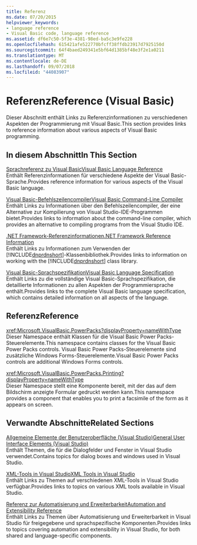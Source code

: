 ```yaml
---
title: Referenz
ms.date: 07/20/2015
helpviewer_keywords:
- language reference
- Visual Basic code, language reference
ms.assetid: df6e7c50-5f3e-4381-98ed-ba5c3e9fe228
ms.openlocfilehash: 615421afe522770bfcff38ffdb23917d7925150d
ms.sourcegitcommit: 64f4baed249341e5bf64d1385bf48e3f2e1a0211
ms.translationtype: MT
ms.contentlocale: de-DE
ms.lasthandoff: 09/07/2018
ms.locfileid: "44083907"
---
```

# <a name="reference-visual-basic"></a><span data-ttu-id="0ca00-102">Referenz</span><span class="sxs-lookup"><span data-stu-id="0ca00-102">Reference (Visual Basic)</span></span>
<span data-ttu-id="0ca00-103">Dieser Abschnitt enthält Links zu Referenzinformationen zu verschiedenen Aspekten der Programmierung mit Visual Basic.</span><span class="sxs-lookup"><span data-stu-id="0ca00-103">This section provides links to reference information about various aspects of Visual Basic programming.</span></span>  
  
## <a name="in-this-section"></a><span data-ttu-id="0ca00-104">In diesem Abschnitt</span><span class="sxs-lookup"><span data-stu-id="0ca00-104">In This Section</span></span>  
 [<span data-ttu-id="0ca00-105">Sprachreferenz zu Visual Basic</span><span class="sxs-lookup"><span data-stu-id="0ca00-105">Visual Basic Language Reference</span></span>](../../visual-basic/language-reference/index.md)  
 <span data-ttu-id="0ca00-106">Enthält Referenzinformationen für verschiedene Aspekte der Visual Basic-Sprache.</span><span class="sxs-lookup"><span data-stu-id="0ca00-106">Provides reference information for various aspects of the Visual Basic language.</span></span>  
  
 [<span data-ttu-id="0ca00-107">Visual Basic-Befehlszeilencompiler</span><span class="sxs-lookup"><span data-stu-id="0ca00-107">Visual Basic Command-Line Compiler</span></span>](../../visual-basic/reference/command-line-compiler/index.md)  
 <span data-ttu-id="0ca00-108">Enthält Links zu Informationen über den Befehlszeilencompiler, der eine Alternative zur Kompilierung von Visual Studio-IDE-Programmen bietet.</span><span class="sxs-lookup"><span data-stu-id="0ca00-108">Provides links to information about the command-line compiler, which provides an alternative to compiling programs from the Visual Studio IDE.</span></span>  
  
 [<span data-ttu-id="0ca00-109">.NET Framework-Referenzinformationen</span><span class="sxs-lookup"><span data-stu-id="0ca00-109">.NET Framework Reference Information</span></span>](../../visual-basic/reference/net-framework-reference-information.md)  
 <span data-ttu-id="0ca00-110">Enthält Links zu Informationen zum Verwenden der [!INCLUDE[dnprdnshort](~/includes/dnprdnshort-md.md)]-Klassenbibliothek.</span><span class="sxs-lookup"><span data-stu-id="0ca00-110">Provides links to information on working with the [!INCLUDE[dnprdnshort](~/includes/dnprdnshort-md.md)] class library.</span></span>  
  
 [<span data-ttu-id="0ca00-111">Visual Basic-Sprachspezifikation</span><span class="sxs-lookup"><span data-stu-id="0ca00-111">Visual Basic Language Specification</span></span>](../../visual-basic/reference/language-specification/index.md)  
 <span data-ttu-id="0ca00-112">Enthält Links zu die vollständige Visual Basic-Sprachspezifikation, die detaillierte Informationen zu allen Aspekten der Programmiersprache enthält.</span><span class="sxs-lookup"><span data-stu-id="0ca00-112">Provides links to the complete Visual Basic language specification, which contains detailed information on all aspects of the language.</span></span>  
  
## <a name="reference"></a><span data-ttu-id="0ca00-113">Referenz</span><span class="sxs-lookup"><span data-stu-id="0ca00-113">Reference</span></span>  
 <xref:Microsoft.VisualBasic.PowerPacks?displayProperty=nameWithType>  
 <span data-ttu-id="0ca00-114">Dieser Namespace enthält Klassen für die Visual Basic Power Packs-Steuerelemente.</span><span class="sxs-lookup"><span data-stu-id="0ca00-114">This namespace contains classes for the Visual Basic Power Packs controls.</span></span> <span data-ttu-id="0ca00-115">Visual Basic Power Packs-Steuerelemente sind zusätzliche Windows Forms-Steuerelemente.</span><span class="sxs-lookup"><span data-stu-id="0ca00-115">Visual Basic Power Packs controls are additional Windows Forms controls.</span></span>  
  
 <xref:Microsoft.VisualBasic.PowerPacks.Printing?displayProperty=nameWithType>  
 <span data-ttu-id="0ca00-116">Dieser Namespace stellt eine Komponente bereit, mit der das auf dem Bildschirm anzeigte Formular gedruckt werden kann.</span><span class="sxs-lookup"><span data-stu-id="0ca00-116">This namespace provides a component that enables you to print a facsimile of the form as it appears on screen.</span></span>  
  
## <a name="related-sections"></a><span data-ttu-id="0ca00-117">Verwandte Abschnitte</span><span class="sxs-lookup"><span data-stu-id="0ca00-117">Related Sections</span></span>  
 [<span data-ttu-id="0ca00-118">Allgemeine Elemente der Benutzeroberfläche (Visual Studio)</span><span class="sxs-lookup"><span data-stu-id="0ca00-118">General User Interface Elements (Visual Studio)</span></span>](/visualstudio/ide/reference/general-user-interface-elements-visual-studio)  
 <span data-ttu-id="0ca00-119">Enthält Themen, die für die Dialogfelder und Fenster in Visual Studio verwendet.</span><span class="sxs-lookup"><span data-stu-id="0ca00-119">Contains topics for dialog boxes and windows used in Visual Studio.</span></span>  
  
 [<span data-ttu-id="0ca00-120">XML-Tools in Visual Studio</span><span class="sxs-lookup"><span data-stu-id="0ca00-120">XML Tools in Visual Studio</span></span>](/visualstudio/xml-tools/xml-tools-in-visual-studio)  
 <span data-ttu-id="0ca00-121">Enthält Links zu Themen auf verschiedenen XML-Tools in Visual Studio verfügbar.</span><span class="sxs-lookup"><span data-stu-id="0ca00-121">Provides links to topics on various XML tools available in Visual Studio.</span></span>  
  
 [<span data-ttu-id="0ca00-122">Referenz zur Automatisierung und Erweiterbarkeit</span><span class="sxs-lookup"><span data-stu-id="0ca00-122">Automation and Extensibility Reference</span></span>](/visualstudio/extensibility/extensibility-in-visual-studio)  
 <span data-ttu-id="0ca00-123">Enthält Links zu Themen über Automatisierung und Erweiterbarkeit in Visual Studio für freigegebene und sprachspezifische Komponenten.</span><span class="sxs-lookup"><span data-stu-id="0ca00-123">Provides links to topics covering automation and extensibility in Visual Studio, for both shared and language-specific components.</span></span>
